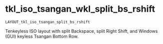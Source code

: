 # tkl_iso_tsangan_wkl_split_bs_rshift

    LAYOUT_tkl_iso_tsangan_split_bs_rshift

Tenkeyless ISO layout with split Backspace, split Right Shift, and Windows (GUI) keyless Tsangan Bottom Row.
